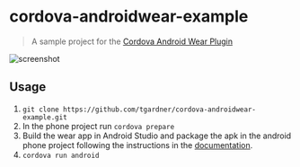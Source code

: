 # cordova-androidwear-example

> A sample project for the [Cordova Android Wear Plugin](https://github.com/tgardner/cordova-androidwear/)

![screenshot](https://raw.github.com/tgardner/cordova-androidwear-example/master/wear.png)

## Usage
1. `git clone https://github.com/tgardner/cordova-androidwear-example.git`
4. In the phone project run `cordova prepare`
5. Build the wear app in Android Studio and package the apk in the android phone project following the instructions in the [documentation](https://developer.android.com/training/wearables/apps/packaging.html#PackageManually).
6. `cordova run android`
